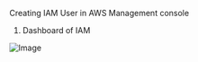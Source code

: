 Creating IAM User in AWS Management console

1. Dashboard of IAM


![Image](https://github.com/user-attachments/assets/4b121601-349a-466d-9cf2-e666b1d61c24)

